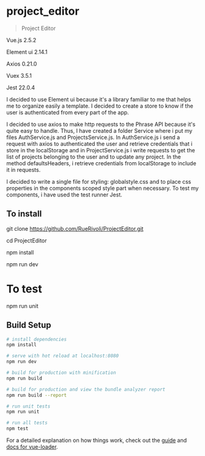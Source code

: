 # project_editor

> Project Editor 

Vue.js 2.5.2 

Element ui 2.14.1 

Axios 0.21.0 

Vuex 3.5.1 

Jest 22.0.4

I decided to use Element ui because it's a library familiar to me that helps me to organize easily a template. 
I decided to create a store to know if the user is authenticated from every part of the app. 

I decided to use axios to make http requests to the Phrase API because it's quite easy to handle. Thus, I have created a folder Service where i put my files AuthService.js and ProjectsService.js. In AuthService.js i send a request with axios to authenticated the user and retrieve credentials that i store in the localStorage and in ProjectService.js i write requests to get the list of projects belonging to the user and to update any project. 
In the method defaultsHeaders, i retrieve credentials from localStorage to include it in requests. 

I decided to write a single file for styling: globalstyle.css and to place css properties in the components scoped style part when necessary. To test my components, i have used the test runner Jest.


## To install 

git clone https://github.com/RueRivoli/ProjectEditor.git

cd ProjectEditor

npm install

npm run dev

# To test 
npm run unit


## Build Setup

``` bash
# install dependencies
npm install

# serve with hot reload at localhost:8080
npm run dev

# build for production with minification
npm run build

# build for production and view the bundle analyzer report
npm run build --report

# run unit tests
npm run unit

# run all tests
npm test
```

For a detailed explanation on how things work, check out the [guide](http://vuejs-templates.github.io/webpack/) and [docs for vue-loader](http://vuejs.github.io/vue-loader).
